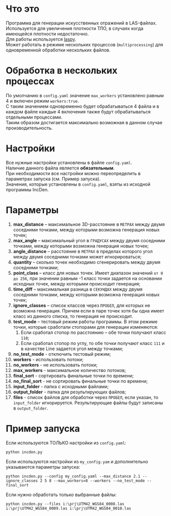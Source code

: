 # Что это
Программа для генерации искусственных отражений в LAS-файлах.  
Используется для увеличения плотности ТЛО, в случаях когда имеющейся плотности недостаточно.  
Для работы используется [laspy](https://laspy.readthedocs.io/en/latest/).  
Может работать в режиме нескольких процессов (`multiprocessing`) для одновременной обработки нескольких файлов.

# Обработка в нескольких процессах
По умолчанию в `config.yaml` значение `max_workers` установлено равным 4 и включен режим `workers:true`.  
С таким значением одновременно будет обрабатываться 4 файла и в каждом файле каждые 4 включения также будут обрабатываться отдельными процессами.  
Таким образом достигается максимально возможная в данном случае производительность.

# Настройки
Все нужные настройки установлены в файле `config.yaml`.  
Наличие данного файла является **обязательным**.  
При необходимости все настройки можно переопределить в параметрах запуска (см. Пример запуска).  
Значения, которые установлены в `config.yaml`, взяты из исходной программы IncDen.

# Параметры
1. **max_distance** – максимальное 3D-расстояние в `МЕТРАХ` между двумя соседними точками, между которыми возможна генерация новых точек;
2. **max_angle** – максимальный угол в `ГРАДУСАХ` между двумя соседними точками, между которыми возможна генерация новых точек;
3. **angle_distance** – расстояние в `МЕТРАХ` в пределах которого угол между двумя соседними точками может игнорироваться;
4. **quantity** – сколько точек необходимо сгенерировать между двумя соседними точками;
5. **point_class** – класс для новых точек. Имеет диапазон значений `от 0 до 256`, при значении равным -1 класс точки задается на основании исходных точек, между которыми происходит генерация;
6. **time_diff** – максимальная разница в `СЕКУНДАХ` между двумя соседними точками, между которыми возможна генерация новых точек;
7. **ignore_classes** – список классов через `ПРОБЕЛ`, для которых не возможна генерация. Причем если в паре точек хотя бы одна имеет класс из данного списка, то генерация не происходит.
8. **test_mode** – тестовый режим работы программы. В этом режиме точки, которые сработали стопорами для генерации изменяются:
   1. Если сработал стопор по расстоянию – обе точки получают класс `110`; 
   2. Если сработал стопор по углу, то обе точки получают класс `111` и в качестве Line задается угол между точками;
9. **no_test_mode** - отключить тестовый режим;
10. **workers** - использовать потоки;
11. **no_workers** - не использовать потоки;
12. **max_workers** - максимальное количество потоков;
13. **final_sort** - сортировать финальные точки по времени;
14. **no_final_sort** - не сортировать финальные точки по времени;
15. **input_folder** - папка с исходными файлами;
16. **output_folder** - папка для результирующих файлов;
17. **files** - список файлов для обработки через `ПРОБЕЛ`, если указан, то `input_folder` игнорируется. Результирующие файлы будут записаны в `output_folder`.

# Пример запуска
Если используются ТОЛЬКО настройки из `config.yaml`:
```commandline
python incden.py
```

Если используются настройки из `my_config.yam` и дополнительно указываются параметры запуска:
```commandline
python incden.py --config my_config.yaml --max_distance 2.1 --ignore_classes 2 5 8 --max_workers=8 --workers --no_test_mode --final_sort
```

Если нужно обработать только выбранные файлы:
```commandline
python incden.py --files i:\prj\UTM42_WGS84_0008.las i:\prj\UTM42_WGS84_0009.las i:\prj\UTM42_WGS84_0010.las
```
